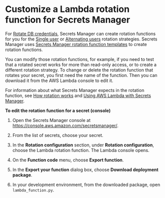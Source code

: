 # Customize a Lambda rotation function for Secrets Manager<a name="rotate-secrets_customize"></a>

For [Rotate DB credentials](rotate-secrets_turn-on-for-db.md), Secrets Manager can create rotation functions for you for the [Single user](rotating-secrets_strategies.md#rotating-secrets-one-user-one-password) or [Alternating users](rotating-secrets_strategies.md#rotating-secrets-two-users) rotation strategies\. Secrets Manager uses [Secrets Manager rotation function templates](reference_available-rotation-templates.md) to create rotation functions\. 

You can modify those rotation functions, for example, if you need to test that a rotated secret works for more than read\-only access, or to create a different rotation strategy\. To change or delete the rotation function that rotates your secret, you first need the name of the function\. Then you can download it from the AWS Lambda console to edit it\. 

For information about what Secrets Manager expects in the rotation function, see [How rotation works](rotate-secrets_how.md) and [Using AWS Lambda with Secrets Manager](https://docs.aws.amazon.com/lambda/latest/dg/with-secrets-manager.html)\. 

**To edit the rotation function for a secret \(console\)**

1. Open the Secrets Manager console at [https://console\.aws\.amazon\.com/secretsmanager/](https://console.aws.amazon.com/secretsmanager/)\.

1. From the list of secrets, choose your secret\.

1. In the **Rotation configuration** section, under **Rotation configuration**, choose the Lambda rotation function\. The Lambda console opens\.

1. On the **Function code** menu, choose **Export function**\.

1. In the **Export your function** dialog box, choose **Download deployment package**\.

1. In your development environment, from the downloaded package, open `lambda_function.py`\. 